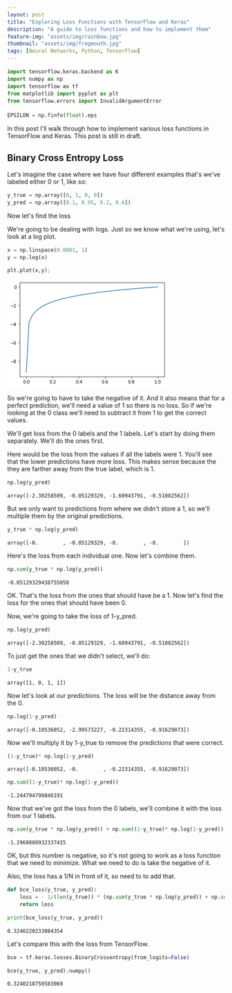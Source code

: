 ```yaml
---
layout: post
title: "Exploring Loss Functions with TensorFlow and Keras"
description: "A guide to loss functions and how to implement them"
feature-img: "assets/img/rainbow.jpg"
thumbnail: "assets/img/frogmouth.jpg"
tags: [Neural Networks, Python, TensorFlow]
---
```



```python
import tensorflow.keras.backend as K
import numpy as np
import tensorflow as tf
from matplotlib import pyplot as plt
from tensorflow.errors import InvalidArgumentError

EPSILON = np.finfo(float).eps
```

In this post I'll walk through how to implement various loss functions in TensorFlow and Keras. This post is still in draft.

## Binary Cross Entropy Loss

Let's imagine the case where we have four different examples that's we've labeled either 0 or 1, like so:


```python
y_true = np.array([0, 1, 0, 0])
y_pred = np.array([0.1, 0.95, 0.2, 0.6])
```

Now let's find the loss

We're going to be dealing with logs. Just so we know what we're using, let's look at a log plot. 


```python
x = np.linspace(0.0001, 1)
y = np.log(x)
```


```python
plt.plot(x,y);
```


    
![png](2021-01-20-exploring-loss-functions-with-tensorflow_files/2021-01-20-exploring-loss-functions-with-tensorflow_9_0.png)
    


So we're going to have to take the negative of it. And it also means that for a perfect prediction, we'll need a value of 1 so there is no loss. So if we're looking at the 0 class we'll need to subtract it from 1 to get the correct values.

We'll get loss from the 0 labels and the 1 labels. Let's start by doing them separately. We'll do the ones first.

Here would be the loss from the values if all the labels were 1. You'll see that the lower predictions have more loss. This makes sense because the they are farther away from the true label, which is 1.


```python
np.log(y_pred)
```




    array([-2.30258509, -0.05129329, -1.60943791, -0.51082562])



But we only want to predictions from where we didn't store a 1, so we'll multiple them by the original predictions.


```python
y_true * np.log(y_pred)
```




    array([-0.        , -0.05129329, -0.        , -0.        ])



Here's the loss from each individual one. Now let's combine them.


```python
np.sum(y_true * np.log(y_pred))
```




    -0.05129329438755058



OK. That's the loss from the ones that should have be a 1. Now let's find the loss for the ones that should have been 0.

Now, we're going to take the loss of 1-y_pred.


```python
np.log(y_pred)
```




    array([-2.30258509, -0.05129329, -1.60943791, -0.51082562])



To just get the ones that we didn't select, we'll do:


```python
1-y_true
```




    array([1, 0, 1, 1])



Now let's look at our predictions. The loss will be the distance away from the 0.


```python
np.log(1-y_pred)
```




    array([-0.10536052, -2.99573227, -0.22314355, -0.91629073])



Now we'll multiply it by 1-y_true to remove the predictions that were correct.


```python
(1-y_true)* np.log(1-y_pred)
```




    array([-0.10536052, -0.        , -0.22314355, -0.91629073])




```python
np.sum((1-y_true)* np.log(1-y_pred))
```




    -1.244794798846191



Now that we've got the loss from the 0 labels, we'll combine it with the loss from our 1 labels.


```python
np.sum(y_true * np.log(y_pred)) + np.sum((1-y_true)* np.log(1-y_pred))
```




    -1.2960880932337415



OK, but this number is negative, so it's not going to work as a loss function that we need to minimize. What we need to do is take the negative of it.

Also, the loss has a 1/N in front of it, so need to to add that.


```python
def bce_loss(y_true, y_pred):
    loss = - 1/(len(y_true)) * (np.sum(y_true * np.log(y_pred)) + np.sum((1-y_true)* np.log(1-y_pred)))
    return loss
```


```python
print(bce_loss(y_true, y_pred))
```

    0.3240220233084354
    

Let's compare this with the loss from TensorFlow.


```python
bce = tf.keras.losses.BinaryCrossentropy(from_logits=False)
```


```python
bce(y_true, y_pred).numpy()
```




    0.3240218758583069




```python

```
